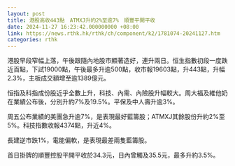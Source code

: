 ```yaml
---
layout: post
title: 港股高收443點　ATMXJ升約2%至逾7%　順豐平開平收
date: 2024-11-27 16:23:42.000000000 +08:00
link: https://news.rthk.hk/rthk/ch/component/k2/1781074-20241127.htm
categories: rthk
---
```


港股早段窄幅上落，午後跟隨內地股市顯著造好，連升兩日。恒生指數初段一度跌近百點，下試19000點，午後最多升逾500點，收市報19603點，升443點，升幅2.3%，主板成交額增至逾1389億元。

恒指及科指成份股近乎全數上升，科技、內需、內險股升幅較大。周大福及維他奶在業績公布後，分別升約7%及19.5%。平保及中人壽升逾3%。

周五公布業績的美團急升逾7%，是表現最好藍籌股；ATMXJ其餘股份升約2%至5%。科技指數收報4374點，升近4%。

長建逆市跌1%，電能偏軟，是表現最差兩隻藍籌股。

首日掛牌的順豐控股平開平收於34.3元，日內曾觸及35.5元，最多升約3.5%。
